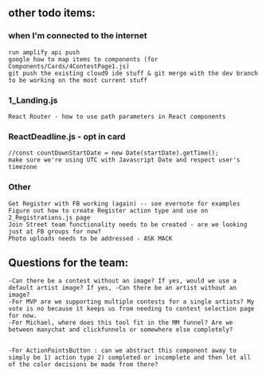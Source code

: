 ## other todo items:

### when I'm connected to the internet

    run amplify api push
    google how to map items to components (for Components/Cards/4ContestPage1.js)
    git push the existing cloud9 ide stuff & git merge with the dev branch to be working on the most current stuff

### 1_Landing.js

    React Router - how to use path parameters in React components

### ReactDeadline.js - opt in card

    //const countDownStartDate = new Date(startDate).getTime();
    make sure we're using UTC with Javascript Date and respect user's timezone

### Other

    Get Register with FB working (again) -- see evernote for examples
    Figure out how to create Register action type and use on 2_Registrations.js page
    Join Street team functionality needs to be created - are we looking just at FB groups for now?
    Photo uploads needs to be addressed - ASK MACK

## Questions for the team:

    -Can there be a contest without an image? If yes, would we use a default artist image? If yes, -Can there be an artist without an image?
    -For MVP are we supporting multiple contests for a single artists? My vote is no because it keeps us from needing to contest selection page for now.
    -For Michael, where does this tool fit in the MM funnel? Are we between manychat and clickfunnels or somewhere else completely?


    -For ActionPointsButton : can we abstract this component away to simply be 1) action type 2) completed or incomplete and then let all of the color decisions be made from there?

